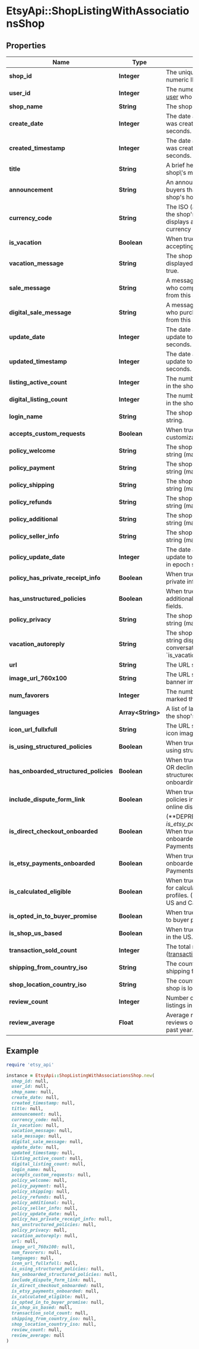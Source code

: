 # EtsyApi::ShopListingWithAssociationsShop

## Properties

| Name | Type | Description | Notes |
| ---- | ---- | ----------- | ----- |
| **shop_id** | **Integer** | The unique positive non-zero numeric ID for an Etsy Shop. | [optional] |
| **user_id** | **Integer** | The numeric user ID of the [user](/documentation/reference#tag/User) who owns this shop. | [optional] |
| **shop_name** | **String** | The shop&#39;s name string. | [optional] |
| **create_date** | **Integer** | The date and time this shop was created, in epoch seconds. | [optional] |
| **created_timestamp** | **Integer** | The date and time this shop was created, in epoch seconds. | [optional] |
| **title** | **String** | A brief heading string for the shop\\&#39;s main page. | [optional] |
| **announcement** | **String** | An announcement string to buyers that displays on the shop&#39;s homepage. | [optional] |
| **currency_code** | **String** | The ISO (alphabetic) code for the shop&#39;s currency. The shop displays all prices in this currency by default. | [optional] |
| **is_vacation** | **Boolean** | When true, this shop is not accepting purchases. | [optional] |
| **vacation_message** | **String** | The shop&#39;s message string displayed when &#x60;is_vacation&#x60; is true. | [optional] |
| **sale_message** | **String** | A message string sent to users who complete a purchase from this shop. | [optional] |
| **digital_sale_message** | **String** | A message string sent to users who purchase a digital item from this shop. | [optional] |
| **update_date** | **Integer** | The date and time of the last update to the shop, in epoch seconds. | [optional] |
| **updated_timestamp** | **Integer** | The date and time of the last update to the shop, in epoch seconds. | [optional] |
| **listing_active_count** | **Integer** | The number of active listings in the shop. | [optional] |
| **digital_listing_count** | **Integer** | The number of digital listings in the shop. | [optional] |
| **login_name** | **String** | The shop owner\\&#39;s login name string. | [optional] |
| **accepts_custom_requests** | **Boolean** | When true, the shop accepts customization requests. | [optional] |
| **policy_welcome** | **String** | The shop&#39;s policy welcome string (may be blank). | [optional] |
| **policy_payment** | **String** | The shop&#39;s payment policy string (may be blank). | [optional] |
| **policy_shipping** | **String** | The shop&#39;s shipping policy string (may be blank). | [optional] |
| **policy_refunds** | **String** | The shop&#39;s refund policy string (may be blank). | [optional] |
| **policy_additional** | **String** | The shop&#39;s additional policies string (may be blank). | [optional] |
| **policy_seller_info** | **String** | The shop&#39;s seller information string (may be blank). | [optional] |
| **policy_update_date** | **Integer** | The date and time of the last update to the shop&#39;s policies, in epoch seconds. | [optional] |
| **policy_has_private_receipt_info** | **Boolean** | When true, EU receipts display private info. | [optional] |
| **has_unstructured_policies** | **Boolean** | When true, the shop displays additional unstructured policy fields. | [optional] |
| **policy_privacy** | **String** | The shop&#39;s privacy policy string (may be blank). | [optional] |
| **vacation_autoreply** | **String** | The shop&#39;s automatic reply string displayed in new conversations when &#x60;is_vacation&#x60; is true. | [optional] |
| **url** | **String** | The URL string for this shop. | [optional] |
| **image_url_760x100** | **String** | The URL string for this shop&#39;s banner image. | [optional] |
| **num_favorers** | **Integer** | The number of users who marked this shop a favorite. | [optional] |
| **languages** | **Array&lt;String&gt;** | A list of language strings for the shop&#39;s enrolled languages. | [optional] |
| **icon_url_fullxfull** | **String** | The URL string for this shop&#39;s icon image. | [optional] |
| **is_using_structured_policies** | **Boolean** | When true, the shop accepted using structured policies. | [optional] |
| **has_onboarded_structured_policies** | **Boolean** | When true, the shop accepted OR declined after viewing structured policies onboarding. | [optional] |
| **include_dispute_form_link** | **Boolean** | When true, this shop\\&#39;s policies include a link to an EU online dispute form. | [optional] |
| **is_direct_checkout_onboarded** | **Boolean** | (**DEPRECATED: Replaced by _is_etsy_payments_onboarded_.) When true, the shop has onboarded onto Etsy Payments. | [optional] |
| **is_etsy_payments_onboarded** | **Boolean** | When true, the shop has onboarded onto Etsy Payments. | [optional] |
| **is_calculated_eligible** | **Boolean** | When true, the shop is eligible for calculated shipping profiles. (Only available in the US and Canada) | [optional] |
| **is_opted_in_to_buyer_promise** | **Boolean** | When true, the shop opted in to buyer promise. | [optional] |
| **is_shop_us_based** | **Boolean** | When true, the shop is based in the US. | [optional] |
| **transaction_sold_count** | **Integer** | The total number of sales ([transactions](/documentation/reference#tag/Shop-Receipt-Transactions)) for this shop. | [optional] |
| **shipping_from_country_iso** | **String** | The country iso the shop is shipping from. | [optional] |
| **shop_location_country_iso** | **String** | The country iso where the shop is located. | [optional] |
| **review_count** | **Integer** | Number of reviews of shop listings in the past year. | [optional] |
| **review_average** | **Float** | Average rating based on reviews of shop listings in the past year. | [optional] |

## Example

```ruby
require 'etsy_api'

instance = EtsyApi::ShopListingWithAssociationsShop.new(
  shop_id: null,
  user_id: null,
  shop_name: null,
  create_date: null,
  created_timestamp: null,
  title: null,
  announcement: null,
  currency_code: null,
  is_vacation: null,
  vacation_message: null,
  sale_message: null,
  digital_sale_message: null,
  update_date: null,
  updated_timestamp: null,
  listing_active_count: null,
  digital_listing_count: null,
  login_name: null,
  accepts_custom_requests: null,
  policy_welcome: null,
  policy_payment: null,
  policy_shipping: null,
  policy_refunds: null,
  policy_additional: null,
  policy_seller_info: null,
  policy_update_date: null,
  policy_has_private_receipt_info: null,
  has_unstructured_policies: null,
  policy_privacy: null,
  vacation_autoreply: null,
  url: null,
  image_url_760x100: null,
  num_favorers: null,
  languages: null,
  icon_url_fullxfull: null,
  is_using_structured_policies: null,
  has_onboarded_structured_policies: null,
  include_dispute_form_link: null,
  is_direct_checkout_onboarded: null,
  is_etsy_payments_onboarded: null,
  is_calculated_eligible: null,
  is_opted_in_to_buyer_promise: null,
  is_shop_us_based: null,
  transaction_sold_count: null,
  shipping_from_country_iso: null,
  shop_location_country_iso: null,
  review_count: null,
  review_average: null
)
```

